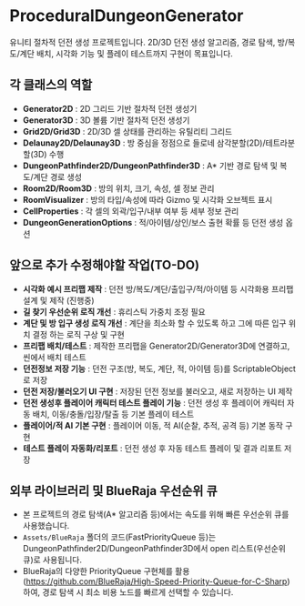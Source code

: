 # ProceduralDungeonGenerator

유니티 절차적 던전 생성 프로젝트입니다. 2D/3D 던전 생성 알고리즘, 경로 탐색, 방/복도/계단 배치, 시각화 기능 및 플레이 테스트까지 구현이 목표입니다.

## 각 클래스의 역할
- **Generator2D** : 2D 그리드 기반 절차적 던전 생성기
- **Generator3D** : 3D 볼륨 기반 절차적 던전 생성기
- **Grid2D/Grid3D** : 2D/3D 셀 상태를 관리하는 유틸리티 그리드
- **Delaunay2D/Delaunay3D** : 방 중심을 정점으로 들로네 삼각분할(2D)/테트라분할(3D) 수행
- **DungeonPathfinder2D/DungeonPathfinder3D** : A* 기반 경로 탐색 및 복도/계단 경로 생성
- **Room2D/Room3D** : 방의 위치, 크기, 속성, 셀 정보 관리
- **RoomVisualizer** : 방의 타입/속성에 따라 Gizmo 및 시각화 오브젝트 표시
- **CellProperties** : 각 셀의 외곽/입구/내부 여부 등 세부 정보 관리
- **DungeonGenerationOptions** : 적/아이템/상인/보스 출현 확률 등 던전 생성 옵션

## 앞으로 추가 수정해야할 작업(TO-DO)

- **시각화 예시 프리팹 제작** : 던전 방/복도/계단/출입구/적/아이템 등 시각화용 프리팹 설계 및 제작 (진행중)
- **길 찾기 우선순위 로직 개선** : 휴리스틱 가중치 조정 필요
- **계단 및 방 입구 생성 로직 개선** : 계단을 최소화 할 수 있도록 하고 그에 따른 입구 위치 결정 하는 로직 구상 및 구현
- **프리팹 배치/테스트** : 제작한 프리팹을 Generator2D/Generator3D에 연결하고, 씬에서 배치 테스트
- **던전정보 저장 기능** : 던전 구조(방, 복도, 계단, 적, 아이템 등)를 ScriptableObject로 저장
- **던전 저장/불러오기 UI 구현** : 저장된 던전 정보를 불러오고, 새로 저장하는 UI 제작
- **던전 생성후 플레이어 캐릭터 테스트 플레이 기능** : 던전 생성 후 플레이어 캐릭터 자동 배치, 이동/충돌/입장/탈출 등 기본 플레이 테스트
- **플레이어/적 AI 기본 구현** : 플레이어 이동, 적 AI(순찰, 추적, 공격 등) 기본 동작 구현
- **테스트 플레이 자동화/리포트** : 던전 생성 후 자동 테스트 플레이 및 결과 리포트 저장

## 외부 라이브러리 및 BlueRaja 우선순위 큐
- 본 프로젝트의 경로 탐색(A* 알고리즘 등)에서는 속도를 위해 빠른 우선순위 큐를 사용했습니다.
- `Assets/BlueRaja` 폴더의 코드(FastPriorityQueue 등)는 DungeonPathfinder2D/DungeonPathfinder3D에서 open 리스트(우선순위 큐)로 사용됩니다.
- BlueRaja의 다양한 PriorityQueue 구현체를 활용(https://github.com/BlueRaja/High-Speed-Priority-Queue-for-C-Sharp)하여, 경로 탐색 시 최소 비용 노드를 빠르게 선택할 수 있습니다.
